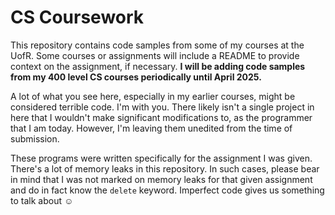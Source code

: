 # CS Coursework

This repository contains code samples from some of my courses at the UofR. Some courses or assignments will include a README to provide context on the assignment, if necessary. **I will be adding code samples from my 400 level CS courses periodically until April 2025.**

A lot of what you see here, especially in my earlier courses, might be considered terrible code. I'm with you.  There likely isn't a single project in here that I wouldn't make significant modifications to, as the programmer that I am today. However, I'm leaving them unedited from the time of submission. 

These programs were written specifically for the assignment I was given. There's a lot of memory leaks in this repository. In such cases, please bear in mind that I was not marked on memory leaks for that given assignment and do in fact know the `delete` keyword. Imperfect code gives us something to talk about ☺

